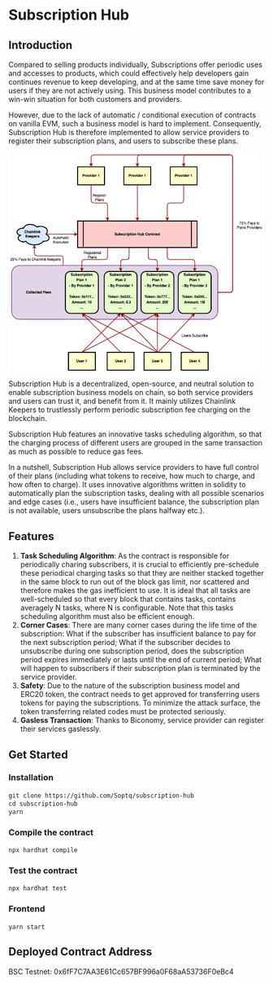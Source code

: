 # Subscription Hub

## Introduction

Compared to selling products individually, Subscriptions offer periodic uses and accesses to products, which could effectively help developers gain continues revenue to keep developing, and at the same time save money for users if they are not actively using. This business model contributes to a win-win situation for both customers and providers.

However, due to the lack of automatic / conditional execution of contracts on vanilla EVM, such a business model is hard to implement. Consequently, Subscription Hub is therefore implemented to allow service providers to register their subscription plans, and users to subscribe these plans.

![Architecture](./src/SubscriptionHubArchi.png)

Subscription Hub is a decentralized, open-source, and neutral solution to enable subscription business models on chain, so both service providers and users can trust it, and benefit from it. It mainly utilizes Chainlink Keepers to trustlessly perform periodic subscription fee charging on the blockchain.

Subscription Hub features an innovative tasks scheduling algorithm, so that the charging process of different users are grouped in the same transaction as much as possible to reduce gas fees.

In a nutshell, Subscription Hub allows service providers to have full control of their plans (including what tokens to receive, how much to charge, and how often to charge). It uses innovative algorithms written in solidity to automatically plan the subscription tasks, dealing with all possible scenarios and edge cases (i.e., users have insufficient balance, the subscription plan is not available, users unsubscribe the plans halfway etc.).

## Features

1. **Task Scheduling Algorithm**: As the contract is responsible for periodically charing subscribers, it is crucial to efficiently pre-schedule these periodical charging tasks so that they are neither stacked together in the same block to run out of the block gas limit, nor scattered and therefore makes the gas inefficient to use. It is ideal that all tasks are well-scheduled so that every block that contains tasks, contains averagely N tasks, where N is configurable. Note that this tasks scheduling algorithm must also be efficient enough.
2. **Corner Cases**: There are many corner cases during the life time of the subscription: What if the subscriber has insufficient balance to pay for the next subscription period; What if the subscriber decides to unsubscribe during one subscription period, does the subscription period expires immediately or lasts until the end of current period; What will happen to subscribers if their subscription plan is terminated by the service provider.
3. **Safety**: Due to the nature of the subscription business model and ERC20 token, the contract needs to get approved for transferring users tokens for paying the subscriptions. To minimize the attack surface, the token transferring related codes must be protected seriously.
4. **Gasless Transaction**: Thanks to Biconomy, service provider can register their services gaslessly.

## Get Started
### Installation

```shell
git clone https://github.com/Soptq/subscription-hub
cd subscription-hub
yarn
```

### Compile the contract

```shell
npx hardhat compile
```

### Test the contract

```shell
npx hardhat test
```

### Frontend

```shell
yarn start
```

## Deployed Contract Address

BSC Testnet: 0x6fF7C7AA3E61Cc657BF996a0F68aA53736F0eBc4
